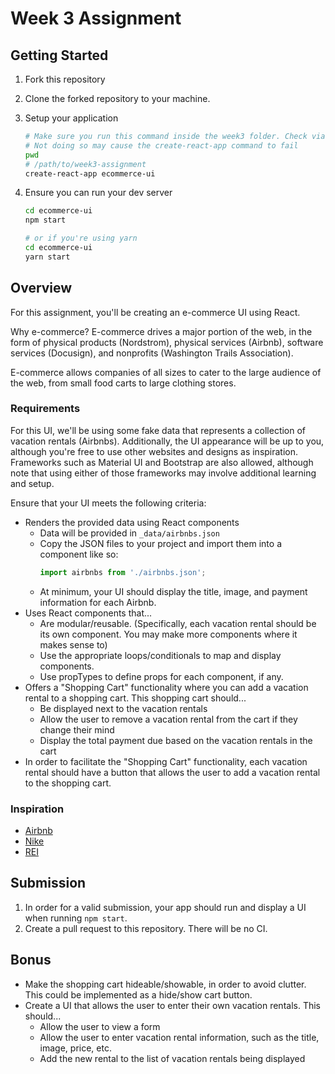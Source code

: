 # Week 3 Assignment

## Getting Started

1. Fork this repository
2. Clone the forked repository to your machine.
3. Setup your application
   ```bash
   # Make sure you run this command inside the week3 folder. Check via `pwd`
   # Not doing so may cause the create-react-app command to fail
   pwd
   # /path/to/week3-assignment
   create-react-app ecommerce-ui
   ```
4. Ensure you can run your dev server

   ```bash
   cd ecommerce-ui
   npm start

   # or if you're using yarn
   cd ecommerce-ui
   yarn start
   ```

## Overview

For this assignment, you'll be creating an e-commerce UI using React.

Why e-commerce? E-commerce drives a major portion of the web, in the form of physical products (Nordstrom), physical services (Airbnb), software services (Docusign), and nonprofits (Washington Trails Association).

E-commerce allows companies of all sizes to cater to the large audience of the web, from small food carts to large clothing stores.

### Requirements

For this UI, we'll be using some fake data that represents a collection of vacation rentals (Airbnbs). Additionally, the UI appearance will be up to you, although you're free to use other websites and designs as inspiration. Frameworks such as Material UI and Bootstrap are also allowed, although note that using either of those frameworks may involve additional learning and setup.

Ensure that your UI meets the following criteria:

- Renders the provided data using React components
  - Data will be provided in `_data/airbnbs.json`
  - Copy the JSON files to your project and import them into a component like so:
    ```js
    import airbnbs from './airbnbs.json';
    ```
  - At minimum, your UI should display the title, image, and payment information for each Airbnb.
- Uses React components that...
  - Are modular/reusable. (Specifically, each vacation rental should be its own component. You may make more components where it makes sense to)
  - Use the appropriate loops/conditionals to map and display components.
  - Use propTypes to define props for each component, if any.
- Offers a "Shopping Cart" functionality where you can add a vacation rental to a shopping cart. This shopping cart should...
  - Be displayed next to the vacation rentals
  - Allow the user to remove a vacation rental from the cart if they change their mind
  - Display the total payment due based on the vacation rentals in the cart
- In order to facilitate the "Shopping Cart" functionality, each vacation rental should have a button that allows the user to add a vacation rental to the shopping cart.

### Inspiration

- [Airbnb](https://www.airbnb.com/)
- [Nike](https://store.nike.com/us/en_us/)
- [REI](https://www.rei.com/)

## Submission

1. In order for a valid submission, your app should run and display a UI when running `npm start`.
2. Create a pull request to this repository. There will be no CI.

## Bonus

- Make the shopping cart hideable/showable, in order to avoid clutter. This could be implemented as a hide/show cart button.
- Create a UI that allows the user to enter their own vacation rentals. This should...
  - Allow the user to view a form
  - Allow the user to enter vacation rental information, such as the title, image, price, etc.
  - Add the new rental to the list of vacation rentals being displayed
